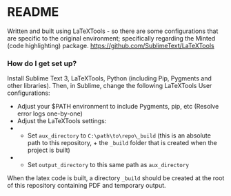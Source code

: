 # README #
Written and built using LaTeXTools - so there are some configurations that are specific to the original environment; specifically regarding the Minted (code highlighting) package.
https://github.com/SublimeText/LaTeXTools

### How do I get set up? ###
Install Sublime Text 3, LaTeXTools, Python (including Pip, Pygments and other libraries). Then, in Sublime, change the following LaTeXTools User configurations:

* Adjust your $PATH environment to include Pygments, pip, etc (Resolve error logs one-by-one)
* Adjust the LaTeXTools settings:
* * Set `aux_directory` to `C:\path\to\repo\_build` (this is an absolute path to this repository, + the `_build` folder that is created when the project is built)
* * Set `output_directory` to this same path as `aux_directory`

When the latex code is built, a directory `_build` should be created at the root of this repository containing PDF and temporary output.